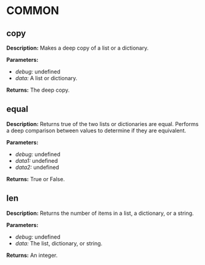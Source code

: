 # COMMON  
  
## copy  
  
  
**Description:** Makes a deep copy of a list or a dictionary.  
  
**Parameters:**  
  * *debug:* undefined  
  * *data:* A list or dictionary.  
  
**Returns:** The deep copy.  
  
  
## equal  
  
  
**Description:** Returns true of the two lists or dictionaries are equal.
Performs a deep comparison between values to determine if they are equivalent.  
  
**Parameters:**  
  * *debug:* undefined  
  * *data1:* undefined  
  * *data2:* undefined  
  
**Returns:** True or False.  
  
  
## len  
  
  
**Description:** Returns the number of items in a list, a dictionary, or a string.  
  
**Parameters:**  
  * *debug:* undefined  
  * *data:* The list, dictionary, or string.  
  
**Returns:** An integer.  
  
  
